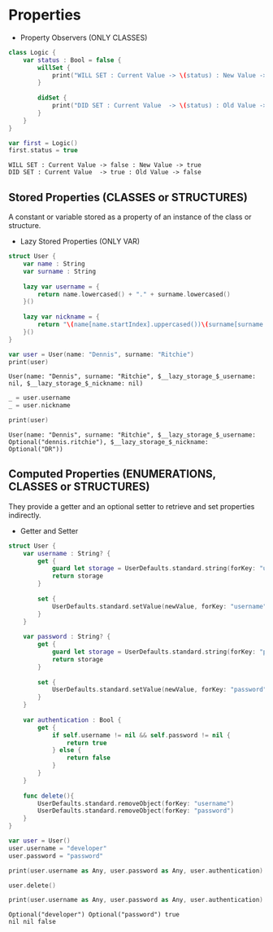 # Properties

- Property Observers (ONLY CLASSES)
```swift
class Logic {
    var status : Bool = false {
        willSet {
            print("WILL SET : Current Value -> \(status) : New Value -> \(newValue)")
        }
        
        didSet {
            print("DID SET : Current Value  -> \(status) : Old Value -> \(oldValue)")
        }
    }
}

var first = Logic()
first.status = true
```

```
WILL SET : Current Value -> false : New Value -> true
DID SET : Current Value  -> true : Old Value -> false
```

## Stored Properties (CLASSES or STRUCTURES)
A constant or variable stored as a property of an instance of the class or structure.

- Lazy Stored Properties (ONLY VAR)
```swift
struct User {
    var name : String
    var surname : String
    
    lazy var username = {
        return name.lowercased() + "." + surname.lowercased()
    }()
    
    lazy var nickname = {
        return "\(name[name.startIndex].uppercased())\(surname[surname.startIndex].uppercased())"
    }()
}
```
```swift
var user = User(name: "Dennis", surname: "Ritchie")
print(user)
```
```
User(name: "Dennis", surname: "Ritchie", $__lazy_storage_$_username: nil, $__lazy_storage_$_nickname: nil)
```
```swift
_ = user.username
_ = user.nickname

print(user)
```
```
User(name: "Dennis", surname: "Ritchie", $__lazy_storage_$_username: Optional("dennis.ritchie"), $__lazy_storage_$_nickname: Optional("DR"))
```

## Computed Properties (ENUMERATIONS, CLASSES or STRUCTURES)
They provide a getter and an optional setter to retrieve and set properties indirectly.

- Getter and Setter
```swift
struct User {
    var username : String? {
        get {
            guard let storage = UserDefaults.standard.string(forKey: "username") else { return nil }
            return storage
        }
        
        set {
            UserDefaults.standard.setValue(newValue, forKey: "username")
        }
    }
    
    var password : String? {
        get {
            guard let storage = UserDefaults.standard.string(forKey: "password") else { return nil }
            return storage
        }
        
        set {
            UserDefaults.standard.setValue(newValue, forKey: "password")
        }
    }
    
    var authentication : Bool {
        get {
            if self.username != nil && self.password != nil {
                return true
            } else {
                return false
            }
        }
    }
    
    func delete(){
        UserDefaults.standard.removeObject(forKey: "username")
        UserDefaults.standard.removeObject(forKey: "password")
    }
}

var user = User()
user.username = "developer"
user.password = "password"

print(user.username as Any, user.password as Any, user.authentication)

user.delete()

print(user.username as Any, user.password as Any, user.authentication)
```
```
Optional("developer") Optional("password") true
nil nil false
```
